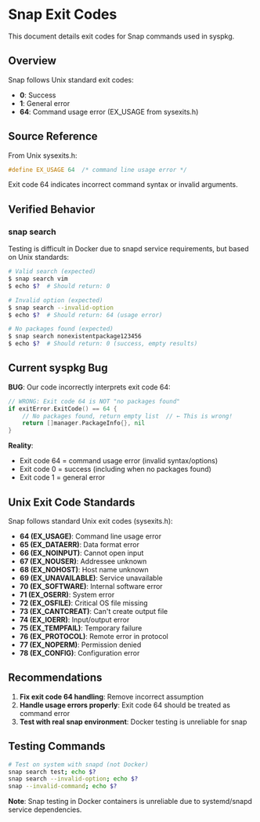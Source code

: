 # Snap Exit Codes

This document details exit codes for Snap commands used in syspkg.

## Overview

Snap follows Unix standard exit codes:
- **0**: Success
- **1**: General error
- **64**: Command usage error (EX_USAGE from sysexits.h)

## Source Reference

From Unix sysexits.h:
```c
#define EX_USAGE 64  /* command line usage error */
```

Exit code 64 indicates incorrect command syntax or invalid arguments.

## Verified Behavior

### snap search
Testing is difficult in Docker due to snapd service requirements, but based on Unix standards:

```bash
# Valid search (expected)
$ snap search vim
$ echo $?  # Should return: 0

# Invalid option (expected)
$ snap search --invalid-option
$ echo $?  # Should return: 64 (usage error)

# No packages found (expected)
$ snap search nonexistentpackage123456
$ echo $?  # Should return: 0 (success, empty results)
```

## Current syspkg Bug

**BUG**: Our code incorrectly interprets exit code 64:
```go
// WRONG: Exit code 64 is NOT "no packages found"
if exitError.ExitCode() == 64 {
    // No packages found, return empty list  // ← This is wrong!
    return []manager.PackageInfo{}, nil
}
```

**Reality**:
- Exit code 64 = command usage error (invalid syntax/options)
- Exit code 0 = success (including when no packages found)
- Exit code 1 = general error

## Unix Exit Code Standards

Snap follows standard Unix exit codes (sysexits.h):
- **64 (EX_USAGE)**: Command line usage error
- **65 (EX_DATAERR)**: Data format error
- **66 (EX_NOINPUT)**: Cannot open input
- **67 (EX_NOUSER)**: Addressee unknown
- **68 (EX_NOHOST)**: Host name unknown
- **69 (EX_UNAVAILABLE)**: Service unavailable
- **70 (EX_SOFTWARE)**: Internal software error
- **71 (EX_OSERR)**: System error
- **72 (EX_OSFILE)**: Critical OS file missing
- **73 (EX_CANTCREAT)**: Can't create output file
- **74 (EX_IOERR)**: Input/output error
- **75 (EX_TEMPFAIL)**: Temporary failure
- **76 (EX_PROTOCOL)**: Remote error in protocol
- **77 (EX_NOPERM)**: Permission denied
- **78 (EX_CONFIG)**: Configuration error

## Recommendations

1. **Fix exit code 64 handling**: Remove incorrect assumption
2. **Handle usage errors properly**: Exit code 64 should be treated as command error
3. **Test with real snap environment**: Docker testing is unreliable for snap

## Testing Commands

```bash
# Test on system with snapd (not Docker)
snap search test; echo $?
snap search --invalid-option; echo $?
snap --invalid-command; echo $?
```

**Note**: Snap testing in Docker containers is unreliable due to systemd/snapd service dependencies.
